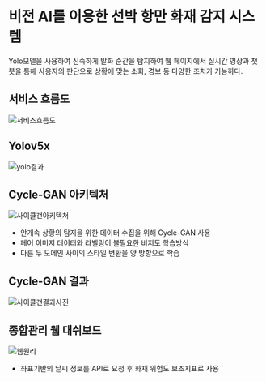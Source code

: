 # 비전 AI를 이용한 선박 항만 화재 감지 시스템

Yolo모델을 사용하여 신속하게 발화 순간을 탐지하여 웹 페이지에서 실시간 영상과 챗봇을 통해 사용자의 판단으로 상황에 맞는 소화, 경보 등 다양한 조치가 가능하다.

## 서비스 흐름도
![서비스흐름도](https://github.com/qqinjin/DataScience_Education/assets/99711238/fd1e40e3-115a-453d-9bfc-e43e974ff9df)

## Yolov5x
![yolo결과](https://github.com/qqinjin/DataScience_Education/assets/99711238/d92e3f5e-862a-4ce0-a441-7288095561cb)

## Cycle-GAN 아키텍처
![사이클갠아키텍쳐](https://github.com/qqinjin/DataScience_Education/assets/99711238/2168b178-fb71-4bd9-a374-b0ce43b055ff)
- 안개속 상황의 탐지을 위한 데이터 수집을 위해 Cycle-GAN 사용
- 페어 이미지 데이터와 라벨링이 불필요한 비지도 학습방식
- 다른 두 도메인 사이의 스타일 변환을 양 방향으로 학습
  
## Cycle-GAN 결과
![사이클갠결과사진](https://github.com/qqinjin/DataScience_Education/assets/99711238/339d2c10-0bf0-4bb7-b4d7-77f4078270cd)

## 종합관리 웹 대쉬보드
![웹원리](https://github.com/qqinjin/DataScience_Education/assets/99711238/c3b30cde-efd0-4230-b610-819fb3272b69)
- 좌표기반의 날씨 정보를 API로 요청 후 화재 위험도 보조지표로 사용







